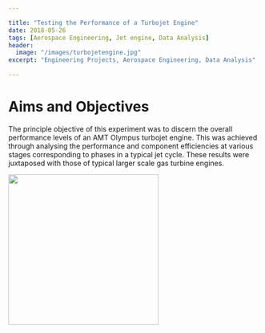 ```yaml
---

title: "Testing the Performance of a Turbojet Engine"
date: 2018-05-26
tags: [Aerospace Engineering, Jet engine, Data Analysis]
header:
  image: "/images/turbojetengine.jpg"
excerpt: "Engineering Projects, Aerospace Engineering, Data Analysis"

---
```


# Aims and Objectives

The principle objective of this experiment was to discern the overall performance levels of an AMT Olympus turbojet engine. This was achieved through analysing the performance and component efficiencies at various stages corresponding to phases in a typical jet cycle. These results were juxtaposed with those of typical larger scale gas turbine engines.

<img src="/images/turbojetspec" width="300">
